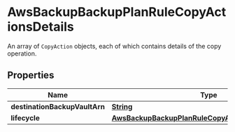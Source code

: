 

# AwsBackupBackupPlanRuleCopyActionsDetails

An array of <code>CopyAction</code> objects, each of which contains details of the copy operation. 

## Properties

| Name | Type | Description | Notes |
|------------ | ------------- | ------------- | -------------|
|**destinationBackupVaultArn** | [**String**](String.md) |  |  [optional] |
|**lifecycle** | [**AwsBackupBackupPlanRuleCopyActionsDetailsLifecycle**](AwsBackupBackupPlanRuleCopyActionsDetailsLifecycle.md) |  |  [optional] |



